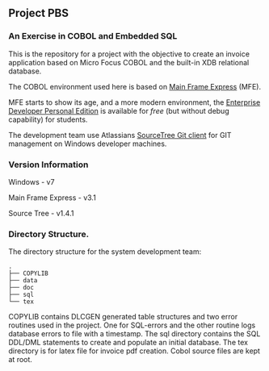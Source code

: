 ## Project PBS

### An Exercise in COBOL and Embedded SQL

This is the repository for a project with the objective to create an invoice application
based on Micro Focus COBOL and the built-in XDB relational database.

The COBOL environment used here is based on [Main Frame Express](http://www.microfocus.com/products/enterprise/mfeee.aspx) (MFE).

MFE starts to show its age, and a more modern environment, the [Enterprise Developer Personal Edition](http://online.microfocus.com/enterprise-developer-pe) is available for *free* (but without debug capability) for students.

The development team use Atlassians [SourceTree Git client](https://www.atlassian.com/software/sourcetree/overview ) for GIT management on Windows developer machines.
 

### Version Information

Windows - v7

Main Frame Express - v3.1

Source Tree - v1.4.1


### Directory Structure.

The directory structure for the system development team:

```
.
├── COPYLIB
├── data
├── doc
├── sql
└── tex
```

COPYLIB contains DLCGEN generated table structures and two error routines used in the project. One for SQL-errors and the other routine logs database errors to file with a timestamp. The sql directory contains the SQL DDL/DML statements to create and populate an initial database. The tex directory is for latex file for invoice pdf creation.
Cobol source files are kept at root.

 